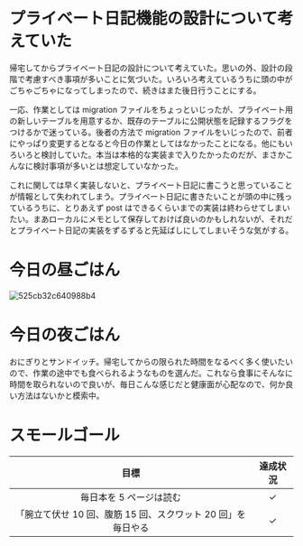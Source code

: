 # プライベート日記機能の設計について考えていた
帰宅してからプライベート日記の設計について考えていた。思いの外、設計の段階で考慮すべき事項が多いことに気づいた。いろいろ考えているうちに頭の中がごちゃごちゃになってしまったので、続きはまた後日行うことにする。

一応、作業としては migration ファイルをちょっといじったが、プライベート用の新しいテーブルを用意するか、既存のテーブルに公開状態を記録するフラグをつけるかで迷っている。後者の方法で migration ファイルをいじったので、前者にやっぱり変更するとなると今日の作業としてはなかったことになる。他にもいろいろと検討していた。本当は本格的な実装まで入りたかったのだが、まさかこんなに検討事項が多いとは想定していなかった。

これに関しては早く実装しないと、プライベート日記に書こうと思っていることが情報として失われてしまう。プライベート日記に書きたいことが頭の中に残っているうちに、とりあえず post はできるくらいまでの実装は終わらせてしまいたい。まあローカルにメモとして保存しておけば良いのかもしれないが、それだとプライベート日記の実装をずるずると先延ばしにしてしまいそうな気がする。

# 今日の昼ごはん
![525cb32c640988b4](https://noraworld.github.io/box-bulbasaur/2019/03/525cb32c640988b4.jpg)

# 今日の夜ごはん
おにぎりとサンドイッチ。帰宅してからの限られた時間をなるべく多く使いたいので、作業の途中でも食べられるようなものを選んだ。これなら食事にそんなに時間を取られないので良いが、毎日こんな感じだと健康面が心配なので、何か良い方法はないかと模索中。

# スモールゴール
| 目標 | 達成状況 |
|:---:|:---:|
| 毎日本を 5 ページは読む | ✓ |
| 「腕立て伏せ 10 回、腹筋 15 回、スクワット 20 回」を毎日やる | ✓ |
